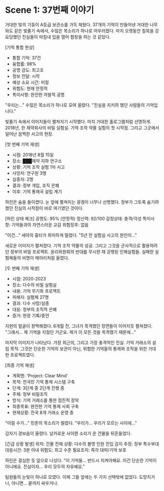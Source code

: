 # Scene 1: 37번째 이야기

거대한 빛의 기둥이 A등급 보관소를 가득 채웠다. 37개의 기억이 만들어낸 거대한 나무와도 같은 빛줄기 속에서, 수많은 목소리가 하나로 어우러졌다. 마치 오랫동안 침묵을 강요당했던 진실들이 마침내 입을 열어 합창을 하는 것 같았다.

[기억 통합 현상]
- 통합 기억: 37건
- 융합률: 98%
- 공명 강도: 최고조
- 정보 전달: 시작
- 예상 소요 시간: 미정
- 위험도: 현재 안정적
- 특이사항: 완전한 자발적 공명

"우리는..." 수많은 목소리가 하나로 모여 울렸다. "진실을 지키려 했던 사람들의 기억입니다."

빛줄기 속에서 이미지들이 펼쳐지기 시작했다. 마치 거대한 홀로그램처럼 선명하게. 2018년, 한 제약회사의 비밀 실험실. 기억 조작 약물 실험의 첫 시작점. 그리고 그곳에서 일어난 끔찍한 사고의 현장.

[첫 번째 기억 재생]
- 시점: 2018년 8월 15일
- 장소: ███제약 지하 연구소
- 상황: 기억 조작 실험 1차 사고
- 사망자: 연구원 3명
- 실종자: 2명
- 결과: 정부 개입, 조직 은폐
- 이후: 기억 통제국 설립 계기

하린은 숨을 들이켰다. 눈 앞에 펼쳐지는 광경이 너무나 선명했다. 정부가 그토록 숨기려 했던 진실의 시작점이 바로 여기였던 것이다.

[하린 상태 체크]
공명도: 95% (안정적)
정신력: 92/100
감정상태: 충격/각성
특이사항: 기억들과의 자연스러운 교감
위험징후: 없음

"이건..." 세아의 흉터가 희미하게 떨렸다. "5년 전 실험실 사고의 원인이..."

새로운 이미지가 펼쳐졌다. 기억 조작 약물의 성공. 그리고 그것을 군사적으로 활용하려던 정부의 비밀 프로젝트. 윤리위원회의 반대를 무시한 채 강행된 인체실험들. 실패한 실험체들의 비명이 메아리처럼 울렸다.

[두 번째 기억 재생]
- 시점: 2020-2023
- 장소: 다수의 비밀 실험실
- 내용: 기억 무기화 프로젝트
- 피해자: 실험체 27명
- 결과: 다수 사망/실종
- 대응: 정부의 조직적 은폐
- 증거: 현장 기록/증언

지현의 얼굴이 창백해졌다. 6개월 전, 그녀가 목격했던 장면들이 이어지듯 펼쳐졌다. "그래서... 제 기억을 지웠던 거군요. 제가 이 모든 것을 목격했기 때문에..."

마지막 이미지가 나타났다. 가장 최근의, 그리고 가장 충격적인 진실. 기억 거래소의 설립 목적. 그것은 단순한 기억의 보관이 아닌, 위험한 기억들의 통제와 조작을 위한 거대한 프로젝트였다.

[최종 기억 재생]
- 계획명: 'Project: Clear Mind'
- 목적: 전국민 기억 통제 시스템 구축
- 단계: 3단계 중 2단계 진행 중
- 주체: 정부 비밀조직
- 방식: 기억 거래소를 통한 점진적 장악
- 최종목표: 완전한 기억 통제 사회 구축
- 현재상황: 전국 8개 거래소 운영 중

"이럴 수가..." 민준의 목소리가 떨렸다. "우리가... 우리가 모르는 사이에..."

갑자기 경보음이 울렸다. 날카로운 사이렌 소리가 온 건물을 뒤흔들었다.

[긴급 상황 발생]
위치: 건물 전체
상황: 다수의 불명 인원 진입 감지
추정: 정부 특수부대 
대응시간: 3분 이내
위험도: 최고 수준
필요조치: 즉각 대피/기억 보호

하린은 결심한 듯 앞으로 나섰다. "이 기억들... 반드시 지켜야해요. 이건 단순한 기억이 아니에요. 진실이자... 우리 모두의 자유예요."

팀원들의 눈빛이 하나로 모였다. 이제 그들 앞에는 두 가지 선택밖에 없었다. 도망치거나, 아니면... 끝까지 싸우거나.
